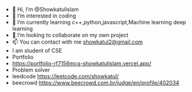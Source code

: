- 👋 Hi, I’m @Showkatulislam
- 👀 I’m interested in coding 
- 🌱 I’m currently learning c++,python,javascript,Machine learning deep learning
- 💞️ I’m looking to collaborate on my own project
- 📫 You can contact with me showkatul2@gmail.com 
-    I am student of CSE
- Portfolio
- https://portfolio-rf7156mcg-showkatulislam.vercel.app/
- Problem solver 
- leedcode https://leetcode.com/showkatul/
- beecrowd https://www.beecrowd.com.br/judge/en/profile/402034
<!---
Showkatulislam/Showkatulislam is a ✨ special ✨ repository because its `README.md` (this file) appears on your GitHub profile.
You can click the Preview link to take a look at your changes.
--->
